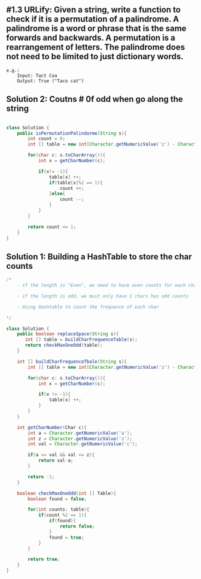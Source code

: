 ## #1.3 URLify:  Given a string, write a function to check if it is a permutation of a palindrome. A palindrome is a word or phrase that is the same forwards and backwards. A permutation is a rearrangement of letters. The palindrome does not need to be limited to just dictionary words. 
```
e.g.: 
    Input: Tact Coa
    Output: True ("Taco cat")

```
## Solution 2: Coutns # 0f odd when go along the string
```Java

class Solution { 
    public isPermutationPalindorme(String s){
        int count = 0;
        int [] table = new int[Character.getNumericValue('z') - Character.getNumericValue('a') + 1];

        for(char c: s.toCharArray()){
            int x = getCharNumber(c);

            if(x!= -1){
                table[x] ++;
                if(table[x]%2 == 1){
                    count ++;
                }else{
                    count --;
                }
            }
        } 

        return count <= 1;
    }
}
```

## Solution 1: Building a HashTable to store the char counts
```Java
/*
    - if the length is "Even", we need to have even counts for each charactor

    - if the length is odd, we must only have 1 chars has odd counts

    - Using Hashtable to count the frequence of each char

*/

class Solution { 
    public boolean replaceSpace(String s){
       int [] table = buildCharFrequenceTable(s);
       return checkMaxOneOdd(table);
    }

    int [] buildCharFrequenceTbale(String s){
        int [] table = new int[Character.getNumericValue('z') - Character.getNumericValue('a') + 1];

        for(char c: s.toCharArray()){
            int x = getCharNumber(c);

            if(x != -1){
                table[x] ++;
            }
        }
    }

    int getCharNumber(Char c){
        int a = Character.getNumericValue('a');
        int z = Character.getNumericValue('z');
        int val = Character.getNumericValue('c');

        if(a <= val && val <= z){
            return val-a;
        }

        return -1;
    }

    boolean checkMaxOneOdd(int [] Table){
        boolean found = false;

        for(int counts: table){
            if(count %2 == 1){
                if(found){
                    return false;
                }
                found = true;
            }
        }

        return true;
    }
}
```
